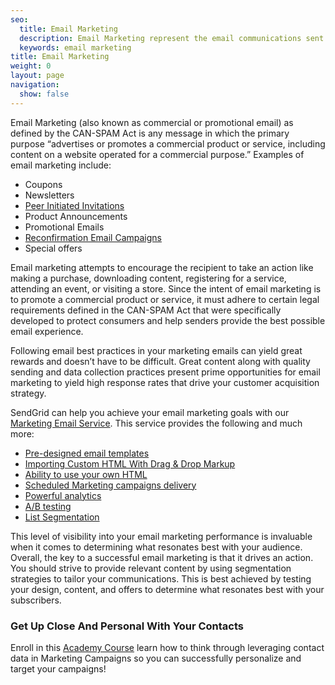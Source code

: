 ```yaml
---
seo:
  title: Email Marketing
  description: Email Marketing represent the email communications sent to promote a commercial product or service.
  keywords: email marketing
title: Email Marketing
weight: 0
layout: page
navigation:
  show: false
---
```


Email Marketing (also known as commercial or promotional email) as defined by the CAN-SPAM Act is any message in which the primary purpose “advertises or promotes a commercial product or service, including content on a website operated for a commercial purpose.” Examples of email marketing include:

* Coupons
* Newsletters
* [Peer Initiated Invitations]({{root_url}}/glossary/peer-invitations/)
* Product Announcements
* Promotional Emails
* [Reconfirmation Email Campaigns]({{root_url}}/glossary/reconfirmation/)
* Special offers

Email marketing attempts to encourage the recipient to take an action like making a purchase, downloading content, registering for a service, attending an event, or visiting a store. Since the intent of email marketing is to promote a commercial product or service, it must adhere to certain legal requirements defined in the CAN-SPAM Act that were specifically developed to protect consumers and help senders provide the best possible email experience.

Following email best practices in your marketing emails can yield great rewards and doesn’t have to be difficult. Great content along with quality sending and data collection practices present prime opportunities for email marketing to yield high response rates that drive your customer acquisition strategy.

SendGrid can help you achieve your email marketing goals with our [Marketing Email Service](https://sendgrid.com/solutions/email-marketing). This service provides the following and much more:

* [Pre-designed email templates]({{root_url}}/ui/sending-email/working-with-marketing-templates/)
* [Importing Custom HTML With Drag & Drop Markup]({{root_url}}/ui/sending-email/editor/#importing-custom-html-with-drag--drop-markup)
* [Ability to use your own HTML]({{root_url}}/ui/sending-email/editor/)
* [Scheduled Marketing campaigns delivery]({{root_url}}/API_Reference/Web_API_v3/Marketing_Campaigns/campaigns.html)
* [Powerful analytics]({{root_url}}/ui/analytics-and-reporting/stats-overview/)
* [A/B testing]({{root_url}}/ui/sending-email/a-b-testing/)
* [List Segmentation]({{root_url}}/ui/managing-contacts/segmenting-your-contacts/)

This level of visibility into your email marketing performance is invaluable when it comes to determining what resonates best with your audience. Overall, the key to a successful email marketing is that it drives an action. You should strive to provide relevant content by using segmentation strategies to tailor your communications. This is best achieved by testing your design, content, and offers to determine what resonates best with your subscribers.

<call-out-link img="/img/SGA_GetUpClose750.png" courselink="https://rise.articulate.com/share/vHJb2Ompdk7iWlBOHONDf0FXVomrzTRL">

### Get Up Close And Personal With Your Contacts

Enroll in this [Academy Course](https://rise.articulate.com/share/vHJb2Ompdk7iWlBOHONDf0FXVomrzTRL) learn how to think through leveraging contact data in Marketing Campaigns so you can successfully personalize and target your campaigns!

</call-out-link>

